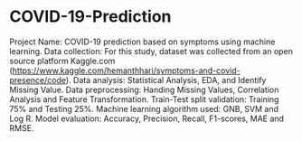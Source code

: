 # COVID-19-Prediction
Project Name: COVID-19 prediction based on symptoms using machine learning.
Data collection: For this study, dataset was collected from an open source platform Kaggle.com (https://www.kaggle.com/hemanthhari/symptoms-and-covid-presence/code).
Data analysis: Statistical Analysis, EDA, and Identify Missing Value.
Data preprocessing: Handing Missing Values, Correlation Analysis and Feature Transformation.
Train-Test split validation: Training 75% and Testing 25%.
Machine learning algorithm used: GNB, SVM and Log R.
Model evaluation: Accuracy, Precision, Recall, F1-scores, MAE and RMSE.
